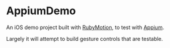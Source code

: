 # AppiumDemo

An iOS demo project built with [RubyMotion](http://www.rubymotion.com/), to test with [Appium](http://www.appium.io). 

Largely it will attempt to build gesture controls that are testable.
